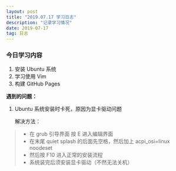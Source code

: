 ```yaml
---
layout: post
title: "2019.07.17 学习日志"
description: "记录学习情况"
date: 2019-07-17
tag: 日志
---
```



### 今日学习内容

1. 安装 Ubuntu 系统
2. 学习使用 Vim
3. 构建 GitHub Pages

**遇到的问题：**

1. Ubuntu 系统安装时卡死，原因为显卡驱动问题

   解决方法：

> * 在 grub 引导界面 按 E 进入编辑界面
> * 在末尾 quiet splash 的后面先空格，然后加上 acpi_osi=linux noodeset
> * 然后按 F10 进入正常的安装流程
> * 系统装完后须安装显卡驱动（不然无法关机）